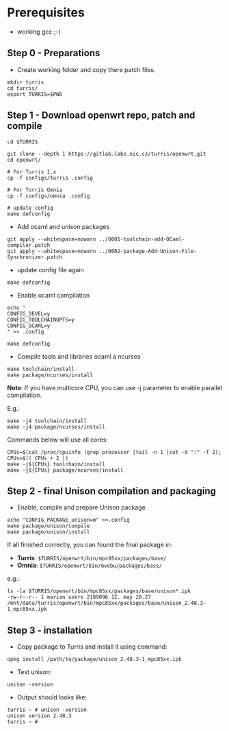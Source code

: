# Prerequisites

* working gcc ;-)

## Step 0 - Preparations

* Create working folder and copy there patch files.


```shell
mkdir turris
cd turris/
export TURRIS=$PWD
```

## Step 1 - Download openwrt repo, patch and compile

```shell
cd $TURRIS

git clone --depth 1 https://gitlab.labs.nic.cz/turris/openwrt.git
cd openwrt/

# For Turris 1.x
cp -f configs/turris .config

# For Turris Omnia
cp -f configs/omnia .config

# update config
make defconfig
```

* Add ocaml and unison packages

```
git apply --whitespace=nowarn ../0001-toolchain-add-OCaml-compiler.patch
git apply --whitespace=nowarn ../0002-package-Add-Unison-File-Synchronizer.patch
```

* update config file again

```
make defconfig
```

* Enable ocaml compilation

```shell
echo "
CONFIG_DEVEL=y
CONFIG_TOOLCHAINOPTS=y
CONFIG_OCAML=y
" >> .config

make defconfig
```


* Compile tools and libraries ocaml a ncurses

```shell
make toolchain/install
make package/ncurses/install
```

**Note**:
If you have multicore CPU, you can use -j<number> parameter to enable parallel compilation.

E.g.:
```shell
make -j4 toolchain/install
make -j4 package/ncurses/install
```

Commands below will use all cores:
```shell
CPUs=$(cat /proc/cpuinfo |grep processor |tail -n 1 |cut -d ":" -f 2); CPUs=$(( CPUs + 2 ))
make -j${CPUs} toolchain/install
make -j${CPUs} package/ncurses/install
```

## Step 2 - final Unison compilation and packaging

* Enable, compile and prepare Unison package
```shell
echo "CONFIG_PACKAGE_unison=m" >>.config
make package/unison/compile
make package/unison/install
```

If all finished correctly, you can found the final package in:
* **Turris**: `$TURRIS/openwrt/bin/mpc85xx/packages/base/`
* **Omnia**:  `$TURRIS/openwrt/bin/mvebu/packages/base/`

e.g.:
```shell
ls -la $TURRIS/openwrt/bin/mpc85xx/packages/base/unison*.ipk
-rw-r--r-- 1 marian users 2189096 12. may 20.27 /mnt/data/turris/openwrt/bin/mpc85xx/packages/base/unison_2.48.3-1_mpc85xx.ipk
```

## Step 3 - installation
* Copy package to Turris and install it using command:
```shell
opkg install /path/to/package/unison_2.48.3-1_mpc85xx.ipk
```

* Test unison:
```shell
unison -version
```

* Output should looks like:
```shell
turris ~ # unison -version
unison version 2.48.3
turris ~ #
```
